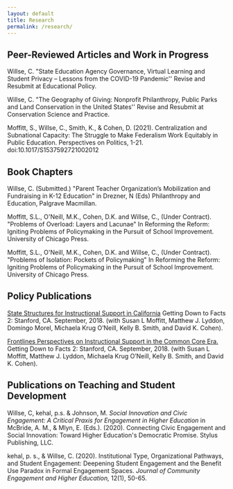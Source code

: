 ```yaml
---
layout: default
title: Research
permalink: /research/
---
```

## Peer-Reviewed Articles and Work in Progress

Willse, C. "State Education Agency Governance, Virtual Learning and Student Privacy – Lessons 	from the COVID-19 Pandemic'' Revise and Resubmit at Educational Policy.

Willse, C. "The Geography of Giving: Nonprofit Philanthropy, Public Parks and Land Conservation in the United States'' Revise and Resubmit at Conservation Science and Practice. 

Moffitt, S., Willse, C., Smith, K., & Cohen, D. (2021). Centralization and Subnational Capacity: The Struggle to Make Federalism Work Equitably in Public Education. Perspectives on Politics, 1-21. doi:10.1017/S1537592721002012 

 
## Book Chapters
  
Willse, C. (Submitted.) "Parent Teacher Organization’s Mobilization and Fundraising in K-12 Education" in Drezner, N (Eds) Philanthropy and Education, Palgrave Macmillan. 
  
Moffitt, S.L.,  O'Neill, M.K., Cohen, D.K. and Willse, C., (Under Contract). "Problems of Overload: Layers and Lacunae" In  Reforming the Reform: Igniting Problems of Policymaking in the Pursuit of School Improvement. University of Chicago Press.

Moffitt, S.L.,  O'Neill, M.K., Cohen, D.K. and Willse, C., (Under Contract). "Problems of Isolation: Pockets of Policymaking" In  Reforming the Reform: Igniting Problems of Policymaking in the Pursuit of School Improvement. University of Chicago Press.


## Policy Publications
 
[State Structures for Instructional Support in California](http://www.gettingdowntofacts.com/publications/state-structures-instructional-support-california) Getting Down to Facts 2: Stanford, CA. September, 2018. (with Susan L Moffitt, Matthew J. Lyddon, Domingo Morel, Michaela Krug O’Neill, Kelly B. Smith, and David K. Cohen). 

[Frontlines Perspectives on Instructional Support in the Common Core Era.](http://www.gettingdowntofacts.com/publications/frontlines-perspectives-instructional-support-common-core-era) Getting Down to Facts 2: Stanford, CA. September, 2018. (with Susan L Moffitt, Matthew J. Lyddon, Michaela Krug O’Neill, Kelly B. Smith, and David K. Cohen). 

## Publications on Teaching and Student Development 

Willse, C, kehal, p.s. & Johnson, M. *Social Innovation and Civic Engagement: A Critical Praxis for Engagement in Higher Education* in McBride, A. M., & Mlyn, E. (Eds.). (2020). Connecting Civic Engagement and Social Innovation: Toward Higher Education's Democratic Promise. Stylus Publishing, LLC.

kehal, p. s., & Willse, C. (2020). Institutional Type, Organizational Pathways, and Student Engagement: Deepening Student Engagement and the Benefit Use Paradox in Formal Engagement Spaces. *Journal of Community Engagement and Higher Education,* 12(1), 50-65.



